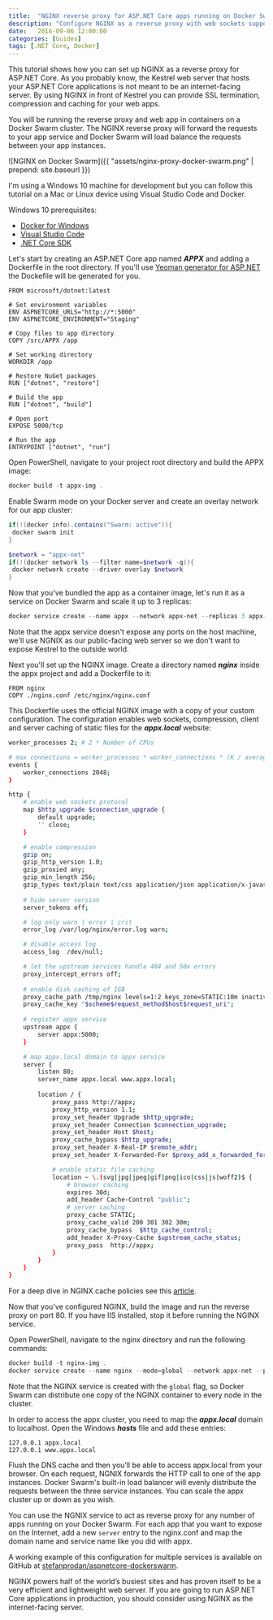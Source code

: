 ```yaml
---
title:  "NGINX reverse proxy for ASP.NET Core apps running on Docker Swarm"
description: "Configure NGINX as a reverse proxy with web sockets support, compression and caching for ASP.NET Core containers on Docker Swarm Mode"
date:   2016-09-06 12:00:00
categories: [Guides]
tags: [.NET Core, Docker]
---
```


This tutorial shows how you can set up NGINX as a reverse proxy for ASP.NET Core. As you probably know, the Kestrel web server that hosts your ASP.NET Core applications is not meant to be an internet-facing server. By using NGINX in front of Kestrel you can provide SSL termination, compression and caching for your web apps.

You will be running the reverse proxy and web app in containers on a Docker Swarm cluster. The NGINX reverse proxy will forward the requests to your app service and Docker Swarm will load balance the requests between your app instances.

![NGINX on Docker Swarm]({{ "assets/nginx-proxy-docker-swarm.png" | prepend: site.baseurl }})

I'm using a Windows 10 machine for development but you can follow this tutorial on a Mac or Linux device using Visual Studio Code and Docker.

Windows 10 prerequisites:

* [Docker for Windows](https://docs.docker.com/docker-for-windows/)
* [Visual Studio Code](https://www.visualstudio.com/products/code-vs.aspx)
* [.NET Core SDK](https://www.microsoft.com/net/core#windows)

Let's start by creating an ASP.NET Core app named ***APPX*** and adding a Dockerfile in the root directory. 
If you'll use [Yeoman generator for ASP.NET](https://github.com/omnisharp/generator-aspnet) the Dockefile will be generated for you.

```
FROM microsoft/dotnet:latest

# Set environment variables
ENV ASPNETCORE_URLS="http://*:5000"
ENV ASPNETCORE_ENVIRONMENT="Staging"

# Copy files to app directory
COPY /src/APPX /app

# Set working directory
WORKDIR /app

# Restore NuGet packages
RUN ["dotnet", "restore"]

# Build the app
RUN ["dotnet", "build"]

# Open port
EXPOSE 5000/tcp

# Run the app
ENTRYPOINT ["dotnet", "run"]
```   

Open PowerShell, navigate to your project root directory and build the APPX image:

```powershell
docker build -t appx-img .
```

Enable Swarm mode on your Docker server and create an overlay network for our app cluster:

```powershell
if(!(docker info).contains("Swarm: active")){
 docker swarm init
}

$network = "appx-net"
if(!(docker network ls --filter name=$network -q)){
 docker network create --driver overlay $network
}
```

Now that you've bundled the app as a container image, let's run it as a service on Docker Swarm and scale it up to 3 replicas:

```powershell
docker service create --name appx --network appx-net --replicas 3 appx-img
```

Note that the appx service doesn't expose any ports on the host machine, we'll use NGNIX as our public-facing web server so we don't want to expose Kestrel to the outside world.

Next you'll set up the NGINX image. Create a directory named ***nginx*** inside the appx project and add a Dockerfile to it:

```
FROM nginx
COPY ./nginx.conf /etc/nginx/nginx.conf
```

This Dockerfile uses the official NGINX image with a copy of your custom configuration. The configuration enables web sockets, compression, client and server caching of static files for the ***appx.local*** website:

```bash
worker_processes 2; # 2 * Number of CPUs

# max connections = worker_processes * worker_connections * (K / average $request_time)
events { 
	worker_connections 2048; 
}

http {
	# enable web sockets protocol
	map $http_upgrade $connection_upgrade {
		default upgrade;
		'' close;
	}

	# enable compression
	gzip on;
	gzip_http_version 1.0;
	gzip_proxied any;
	gzip_min_length 256;
	gzip_types text/plain text/css application/json application/x-javascript text/xml application/xml application/xml+rss text/javascript application/vnd.ms-fontobject application/x-font-ttf font/opentype image/svg+xml image/x-icon;
		
	# hide server version
	server_tokens off;

	# log only warn | error | crit 
	error_log /var/log/nginx/error.log warn;

	# disable access log
	access_log  /dev/null;

	# let the upstream services handle 404 and 50x errors
	proxy_intercept_errors off;
	
	# enable disk caching of 1GB
	proxy_cache_path /tmp/nginx levels=1:2 keys_zone=STATIC:10m inactive=60m max_size=1g;
	proxy_cache_key "$scheme$request_method$host$request_uri";
	
	# register appx service
	upstream appx {
		server appx:5000;
	}

	# map appx.local domain to appx service
	server {
		listen 80;
		server_name appx.local www.appx.local;
		
		location / {
			proxy_pass http://appx;
			proxy_http_version 1.1;
			proxy_set_header Upgrade $http_upgrade;
			proxy_set_header Connection $connection_upgrade;
			proxy_set_header Host $host;
			proxy_cache_bypass $http_upgrade;
			proxy_set_header X-Real-IP $remote_addr;
			proxy_set_header X-Forwarded-For $proxy_add_x_forwarded_for;

			# enable static file caching
			location ~ \.(svg|jpg|jpeg|gif|png|ico|css|js|woff2)$ {
				# browser caching
				expires 30d;
				add_header Cache-Control "public";
				# server caching
				proxy_cache STATIC;
				proxy_cache_valid 200 301 302 30m;
				proxy_cache_bypass  $http_cache_control;		  
				add_header X-Proxy-Cache $upstream_cache_status;	
				proxy_pass  http://appx;			
			}
		}
	}
}
```

For a deep dive in NGINX cache policies see this [article](https://serversforhackers.com/nginx-caching).

Now that you've configured NGINX, build the image and run the reverse proxy on port 80. If you have IIS installed, stop it before running the NGINX service.

Open PowerShell, navigate to the nginx directory and run the following commands:

```powershell
docker build -t nginx-img .
docker service create --name nginx --mode=global --network appx-net --publish 80:80 nginx-img
```

Note that the NGINX service is created with the `global` flag, so Docker Swarm can distribute one copy of the NGINX container to every node in the cluster.

In order to access the appx cluster, you need to map the ***appx.local*** domain to localhost. Open the Windows ***hosts*** file and add these entries:

```
127.0.0.1 appx.local
127.0.0.1 www.appx.local
```

Flush the DNS cache and then you’ll be able to access appx.local from your browser. On each request, NGNIX forwards the HTTP call to one of the app instances. Docker Swarm's built-in load balancer will evenly distribute the requests between the three service instances. You can scale the appx cluster up or down as you wish. 

You can use the NGNIX service to act as reverse proxy for any number of apps running on your Docker Swarm. For each app that you want to expose on the Internet, add a new `server` entry to the nginx.conf and map the domain name and service name like you did with appx.

A working example of this configuration for multiple services is available on GitHub at [stefanprodan/aspnetcore-dockerswarm](https://github.com/stefanprodan/aspnetcore-dockerswarm).

NGINX powers half of the world’s busiest sites and has proven itself to be a very efficient and lightweight web server. If you are going to run ASP.NET Core applications in production, you should consider using NGINX as the internet-facing server.